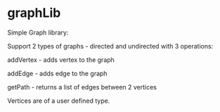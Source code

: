 # graphLib
Simple Graph library:

Support 2 types of graphs - directed and undirected with 3 operations:

 addVertex - adds vertex to the graph

 addEdge - adds edge to the graph

 getPath - returns a list of edges between 2 vertices

 Vertices are of a user defined type.
